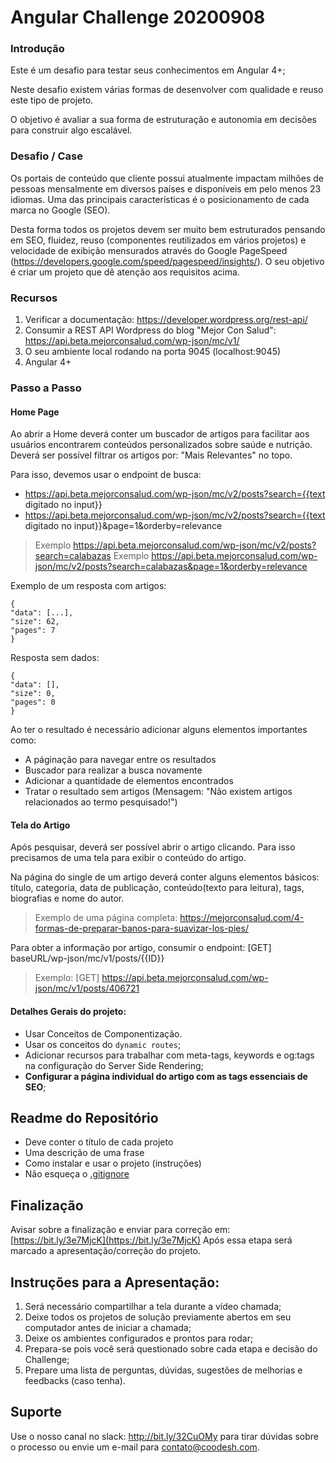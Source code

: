 # Angular Challenge 20200908

### Introdução

Este é um desafio para testar seus conhecimentos em Angular 4+;

Neste desafio existem várias formas de desenvolver com qualidade e reuso este tipo de projeto. 

O objetivo é avaliar a sua forma de estruturação e autonomia em decisões para construir algo escalável.

### Desafio / Case

Os portais de conteúdo que cliente possui atualmente impactam milhões de pessoas mensalmente em diversos países e disponíveis em pelo menos 23 idiomas. 
Uma das principais características é o posicionamento de cada marca no Google (SEO). 

Desta forma todos os projetos devem ser muito bem estruturados pensando em SEO, fluidez, reuso (componentes reutilizados em vários projetos) e velocidade de exibição mensurados através do Google PageSpeed (https://developers.google.com/speed/pagespeed/insights/). 
O seu objetivo é criar um projeto que dê atenção aos requisitos acima. 

### Recursos

1. Verificar a documentação: https://developer.wordpress.org/rest-api/ 
2. Consumir a REST API Wordpress do blog "Mejor Con Salud": https://api.beta.mejorconsalud.com/wp-json/mc/v1/ 
3. O seu ambiente local rodando na porta 9045 (localhost:9045)
4. Angular 4+

### Passo a Passo

#### Home Page

Ao abrir a Home deverá conter um buscador de artigos para facilitar aos usuários encontrarem conteúdos personalizados sobre saúde e nutrição.
Deverá ser possível filtrar os artigos por: "Mais Relevantes" no topo.

Para isso, devemos usar o endpoint de busca:

- https://api.beta.mejorconsalud.com/wp-json/mc/v2/posts?search={{text digitado no input}} 
- https://api.beta.mejorconsalud.com/wp-json/mc/v2/posts?search={{text digitado no input}}&page=1&orderby=relevance

> Exemplo https://api.beta.mejorconsalud.com/wp-json/mc/v2/posts?search=calabazas
> Exemplo https://api.beta.mejorconsalud.com/wp-json/mc/v2/posts?search=calabazas&page=1&orderby=relevance

Exemplo de um resposta com artigos:

```
{
"data": [...],
"size": 62,
"pages": 7
}
```

Resposta sem dados:

```
{
"data": [],
"size": 0,
"pages": 0
}
```

Ao ter o resultado é necessário adicionar alguns elementos importantes como:

- A páginação para navegar entre os resultados
- Buscador para realizar a busca novamente
- Adicionar a quantidade de elementos encontrados
- Tratar o resultado sem artigos (Mensagem: "Não existem artigos relacionados ao termo pesquisado!")

#### Tela do Artigo

Após pesquisar, deverá ser possível abrir o artigo clicando. Para isso precisamos de uma tela para exibir o conteúdo do artigo.

Na página do single de um artigo deverá conter alguns elementos básicos: título, categoria, data de publicação, conteúdo(texto para leitura), tags, biografias e nome do autor. 

> Exemplo de uma página completa: https://mejorconsalud.com/4-formas-de-preparar-banos-para-suavizar-los-pies/ 

Para obter a informação por artigo, consumir o endpoint: [GET] baseURL/wp-json/mc/v1/posts/{{ID}}

> Exemplo: [GET] https://api.beta.mejorconsalud.com/wp-json/mc/v1/posts/406721 

#### Detalhes Gerais do projeto:

- Usar Conceitos de Componentização. 
- Usar os conceitos do `dynamic routes`;   
- Adicionar recursos para trabalhar com meta-tags, keywords e og:tags na configuração do Server Side Rendering;
- **Configurar a página individual do artigo com as tags essenciais de SEO**;

## Readme do Repositório
 
- Deve conter o título de cada projeto
- Uma descrição de uma frase
- Como instalar e usar o projeto (instruções)
- Não esqueça o [.gitignore](https://www.toptal.com/developers/gitignore)
 
## Finalização 

Avisar sobre a finalização e enviar para correção em: [https://bit.ly/3e7MjcK](https://bit.ly/3e7MjcK) 
Após essa etapa será marcado a apresentação/correção do projeto.

## Instruções para a Apresentação: 

1. Será necessário compartilhar a tela durante a vídeo chamada;
2. Deixe todos os projetos de solução previamente abertos em seu computador antes de iniciar a chamada;
3. Deixe os ambientes configurados e prontos para rodar; 
4. Prepara-se pois você será questionado sobre cada etapa e decisão do Challenge;
5. Prepare uma lista de perguntas, dúvidas, sugestões de melhorias e feedbacks (caso tenha).

## Suporte

Use o nosso canal no slack: http://bit.ly/32CuOMy para tirar dúvidas sobre o processo ou envie um e-mail para contato@coodesh.com. 


